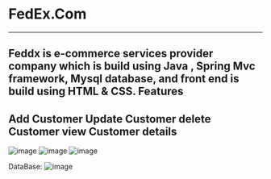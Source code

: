 # FedEx.Com
-------------------------------------------------------------------------------------------------------------------------------------------------
Feddx is e-commerce services provider company which is build using Java , Spring Mvc framework, Mysql database, and front end is build using HTML & CSS.
Features
-------------------------------------------
Add Customer 
Update Customer 
delete Customer
view  Customer details 
-------------------------------------------

![image](https://user-images.githubusercontent.com/91592513/204138669-9b67ebf2-300e-4c6c-9187-a0b2256048bc.png)
![image](https://user-images.githubusercontent.com/91592513/204138679-4ff9945f-3c92-46f6-a763-be9549b87421.png)
![image](https://user-images.githubusercontent.com/91592513/204138691-c0c6f272-1171-4608-b2e9-39b239dae361.png)

DataBase:
![image](https://user-images.githubusercontent.com/91592513/204138722-b5644892-50c0-414d-8c11-8baba419a715.png)


